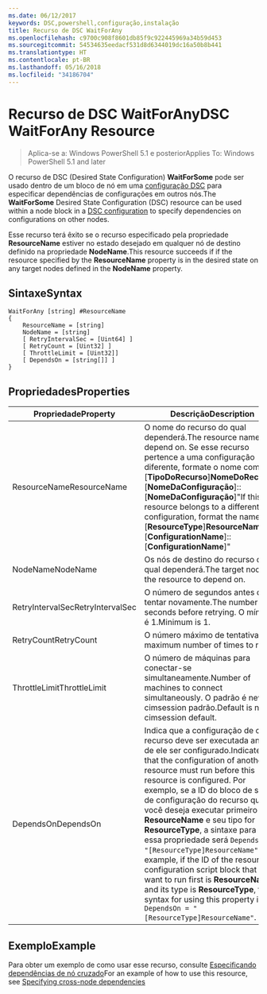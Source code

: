 ```yaml
---
ms.date: 06/12/2017
keywords: DSC,powershell,configuração,instalação
title: Recurso de DSC WaitForAny
ms.openlocfilehash: c9700c908f8601db85f9c922445969a34b59d453
ms.sourcegitcommit: 54534635eedacf531d8d6344019dc16a50b8b441
ms.translationtype: HT
ms.contentlocale: pt-BR
ms.lasthandoff: 05/16/2018
ms.locfileid: "34186704"
---
```

# <a name="dsc-waitforany-resource"></a><span data-ttu-id="86a94-103">Recurso de DSC WaitForAny</span><span class="sxs-lookup"><span data-stu-id="86a94-103">DSC WaitForAny Resource</span></span>

> <span data-ttu-id="86a94-104">Aplica-se a: Windows PowerShell 5.1 e posterior</span><span class="sxs-lookup"><span data-stu-id="86a94-104">Applies To: Windows PowerShell 5.1 and later</span></span>

<span data-ttu-id="86a94-105">O recurso de DSC (Desired State Configuration) **WaitForSome** pode ser usado dentro de um bloco de nó em uma [configuração DSC](configurations.md) para especificar dependências de configurações em outros nós.</span><span class="sxs-lookup"><span data-stu-id="86a94-105">The **WaitForSome** Desired State Configuration (DSC) resource can be used within a node block in a [DSC configuration](configurations.md) to specify dependencies on configurations on other nodes.</span></span>

<span data-ttu-id="86a94-106">Esse recurso terá êxito se o recurso especificado pela propriedade **ResourceName** estiver no estado desejado em qualquer nó de destino definido na propriedade **NodeName**.</span><span class="sxs-lookup"><span data-stu-id="86a94-106">This resource succeeds if if the resource specified by the **ResourceName** property is in the desired state on any target nodes defined in the **NodeName** property.</span></span>


## <a name="syntax"></a><span data-ttu-id="86a94-107">Sintaxe</span><span class="sxs-lookup"><span data-stu-id="86a94-107">Syntax</span></span>

```
WaitForAny [string] #ResourceName
{
    ResourceName = [string]
    NodeName = [string]
    [ RetryIntervalSec = [Uint64] ]
    [ RetryCount = [Uint32] ]
    [ ThrottleLimit = [Uint32]]
    [ DependsOn = [string[]] ]
}
```

## <a name="properties"></a><span data-ttu-id="86a94-108">Propriedades</span><span class="sxs-lookup"><span data-stu-id="86a94-108">Properties</span></span>

|  <span data-ttu-id="86a94-109">Propriedade</span><span class="sxs-lookup"><span data-stu-id="86a94-109">Property</span></span>  |  <span data-ttu-id="86a94-110">Descrição</span><span class="sxs-lookup"><span data-stu-id="86a94-110">Description</span></span>   |
|---|---|
| <span data-ttu-id="86a94-111">ResourceName</span><span class="sxs-lookup"><span data-stu-id="86a94-111">ResourceName</span></span>| <span data-ttu-id="86a94-112">O nome do recurso do qual dependerá.</span><span class="sxs-lookup"><span data-stu-id="86a94-112">The resource name to depend on.</span></span> <span data-ttu-id="86a94-113">Se esse recurso pertence a uma configuração diferente, formate o nome como "[__TipoDoRecurso__]__NomeDoRecurso__::[__NomeDaConfiguração__]::[__NomeDaConfiguração__]"</span><span class="sxs-lookup"><span data-stu-id="86a94-113">If this resource belongs to a different configuration, format the name as "[__ResourceType__]__ResourceName__::[__ConfigurationName__]::[__ConfigurationName__]"</span></span>|
| <span data-ttu-id="86a94-114">NodeName</span><span class="sxs-lookup"><span data-stu-id="86a94-114">NodeName</span></span>| <span data-ttu-id="86a94-115">Os nós de destino do recurso do qual dependerá.</span><span class="sxs-lookup"><span data-stu-id="86a94-115">The target nodes of the resource to depend on.</span></span>|
| <span data-ttu-id="86a94-116">RetryIntervalSec</span><span class="sxs-lookup"><span data-stu-id="86a94-116">RetryIntervalSec</span></span>| <span data-ttu-id="86a94-117">O número de segundos antes de tentar novamente.</span><span class="sxs-lookup"><span data-stu-id="86a94-117">The number of seconds before retrying.</span></span> <span data-ttu-id="86a94-118">O mínimo é 1.</span><span class="sxs-lookup"><span data-stu-id="86a94-118">Minimum is 1.</span></span>|
| <span data-ttu-id="86a94-119">RetryCount</span><span class="sxs-lookup"><span data-stu-id="86a94-119">RetryCount</span></span>| <span data-ttu-id="86a94-120">O número máximo de tentativas.</span><span class="sxs-lookup"><span data-stu-id="86a94-120">The maximum number of times to retry.</span></span>|
| <span data-ttu-id="86a94-121">ThrottleLimit</span><span class="sxs-lookup"><span data-stu-id="86a94-121">ThrottleLimit</span></span>| <span data-ttu-id="86a94-122">O número de máquinas para conectar-se simultaneamente.</span><span class="sxs-lookup"><span data-stu-id="86a94-122">Number of machines to connect simultaneously.</span></span> <span data-ttu-id="86a94-123">O padrão é new-cimsession padrão.</span><span class="sxs-lookup"><span data-stu-id="86a94-123">Default is new-cimsession default.</span></span>|
| <span data-ttu-id="86a94-124">DependsOn</span><span class="sxs-lookup"><span data-stu-id="86a94-124">DependsOn</span></span> | <span data-ttu-id="86a94-125">Indica que a configuração de outro recurso deve ser executada antes de ele ser configurado.</span><span class="sxs-lookup"><span data-stu-id="86a94-125">Indicates that the configuration of another resource must run before this resource is configured.</span></span> <span data-ttu-id="86a94-126">Por exemplo, se a ID do bloco de script de configuração do recurso que você deseja executar primeiro for __ResourceName__ e seu tipo for __ResourceType__, a sintaxe para usar essa propriedade será `DependsOn = "[ResourceType]ResourceName"`.</span><span class="sxs-lookup"><span data-stu-id="86a94-126">For example, if the ID of the resource configuration script block that you want to run first is __ResourceName__ and its type is __ResourceType__, the syntax for using this property is `DependsOn = "[ResourceType]ResourceName"`.</span></span>|


## <a name="example"></a><span data-ttu-id="86a94-127">Exemplo</span><span class="sxs-lookup"><span data-stu-id="86a94-127">Example</span></span>

<span data-ttu-id="86a94-128">Para obter um exemplo de como usar esse recurso, consulte [Especificando dependências de nó cruzado](crossNodeDependencies.md)</span><span class="sxs-lookup"><span data-stu-id="86a94-128">For an example of how to use this resource, see [Specifying cross-node dependencies](crossNodeDependencies.md)</span></span>